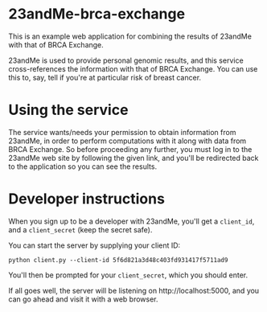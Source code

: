 # 23andMe-brca-exchange

This is an example web application for combining the results of 23andMe with that of BRCA Exchange.

23andMe is used to provide personal genomic results, and this service cross-references the information with that of BRCA Exchange.  You can use this to, say, tell if you're at particular risk of breast cancer.

# Using the service

The service wants/needs your permission to obtain information from 23andMe, in order to perform computations with it along with data from BRCA Exchange.  So before proceeding any further, you must log in to the 23andMe web site by following the given link, and you'll be redirected back to the application so you can see the results.

# Developer instructions

When you sign up to be a developer with 23andMe, you'll get a `client_id`, and a `client_secret` (keep the secret safe).

You can start the server by supplying your client ID:

```
python client.py --client-id 5f6d821a3d48c403fd931417f5711ad9
```

You'll then be prompted for your `client_secret`, which you should enter.

If all goes well, the server will be listening on http://localhost:5000, and you can go ahead and visit it with a web browser.
